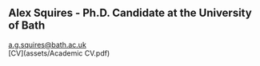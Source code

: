 ## Alex Squires - Ph.D. Candidate at the University of Bath

[a.g.squires@bath.ac.uk](a.g.squires@bath.ac.uk)  
[CV](assets/Academic CV.pdf)  

